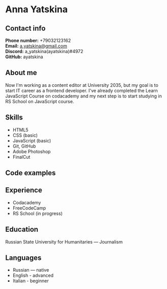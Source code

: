 


# Anna Yatskina

## Contact info

**Phone number:** +79032123162
<br> **Email:** a.yatskina@gmail.com
<br> **Discord:** a_yatskina(ayatskina)#4972
<br> **GitHub:** ayatskina


## About me

Now I'm working as a content editor at University 2035, but my goal is to start IT career as a frontend developer. I've already completed the Learn JavaScript Course on codacademy and my next step is to start studying in RS School on JavaScript course. 

## Skills

* HTML5
* CSS (basic)
* JavaScript (basic)
* Git, GitHub
* Adobe Photoshop
* FinalCut

## Code examples





## Experience

* Codacademy
* FreeCodeCamp
* RS School (in progress)


## Education
Russian State University for Humanitaries — Journalism




## Languages

* Russian — native
* English - advanced
* Italian - beginner



